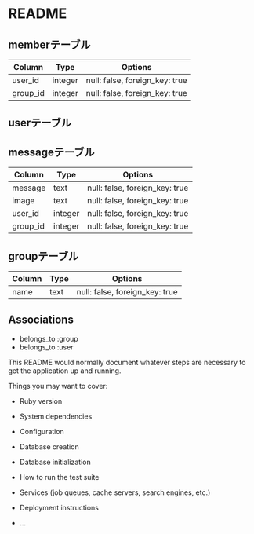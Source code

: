 # README

## memberテーブル

|Column|Type|Options|
|------|----|-------|
|user_id|integer|null: false, foreign_key: true|
|group_id|integer|null: false, foreign_key: true|

## userテーブル


## messageテーブル
|Column|Type|Options|
|------|----|-------|
|message|text|null: false, foreign_key: true|
|image|text|null: false, foreign_key: true|
|user_id|integer|null: false, foreign_key: true|
|group_id|integer|null: false, foreign_key: true|

## groupテーブル
|Column|Type|Options|
|------|----|-------|
|name|text|null: false, foreign_key: true|



## Associations
- belongs_to :group
- belongs_to :user






















This README would normally document whatever steps are necessary to get the
application up and running.

Things you may want to cover:

* Ruby version

* System dependencies

* Configuration

* Database creation

* Database initialization

* How to run the test suite

* Services (job queues, cache servers, search engines, etc.)

* Deployment instructions

* ...
